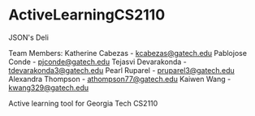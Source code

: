 # ActiveLearningCS2110

JSON's Deli

Team Members:
Katherine Cabezas - kcabezas@gatech.edu
Pablojose Conde - pjconde@gatech.edu
Tejasvi Devarakonda - tdevarakonda3@gatech.edu
Pearl Ruparel - pruparel3@gatech.edu
Alexandra Thompson - athompson77@gatech.edu
Kaiwen Wang - kwang329@gatech.edu

Active learning tool for Georgia Tech CS2110
